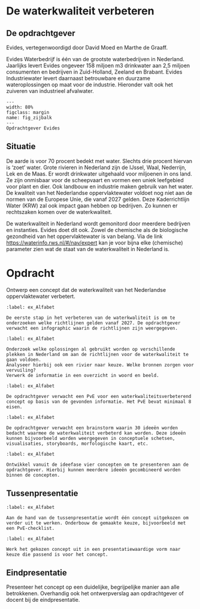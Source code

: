 # De waterkwaliteit verbeteren

## De opdrachtgever
Evides, vertegenwoordigd door David Moed en Marthe de Graaff.

Evides Waterbedrijf is één van de grootste waterbedrijven in Nederland. Jaarlijks levert Evides ongeveer 158 miljoen m3
 drinkwater aan 2,5 miljoen consumenten en bedrijven in Zuid-Holland, Zeeland en Brabant. Evides Industriewater levert daarnaast betrouwbare en duurzame wateroplossingen op maat voor de industrie. Hieronder valt ook het zuiveren van industrieel afvalwater.

```{figure} https://upload.wikimedia.org/wikipedia/commons/thumb/d/d6/Evides_NV_%E2%80%93_Logo.png/1920px-Evides_NV_%E2%80%93_Logo.png
---
width: 80%
figclass: margin
name: fig_zijbalk
---
Opdrachtgever Evides
```

## Situatie
De aarde is voor 70 procent bedekt met water. Slechts drie procent hiervan is ‘zoet’ water. Grote rivieren in Nederland zijn de IJssel, Waal, Nederrijn, Lek en de Maas. Er wordt  drinkwater uitgehaald voor miljoenen in ons land. Ze zijn onmisbaar voor de scheepvaart en vormen een uniek leefgebied voor plant en dier. Ook landbouw en industrie maken gebruik van het water.
De kwaliteit van het Nederlandse oppervlaktewater voldoet nog niet aan de normen van de Europese Unie, die vanaf 2027 gelden. Deze Kaderrichtlijn Water (KRW) zal ook impact gaan hebben op bedrijven. Zo kunnen er rechtszaken komen over de waterkwaliteit. 

De waterkwaliteit in Nederland wordt gemonitord door meerdere bedrijven en instanties. Evides doet dit ook. Zowel de chemische als de biologische gezondheid van het oppervlaktewater is van belang. Via de link https://waterinfo.rws.nl/#/nav/expert kan je voor bijna elke (chemische) parameter zien wat de staat van de waterkwaliteit in Nederland is.

# Opdracht

Ontwerp een concept dat de waterkwaliteit van het Nederlandse oppervlaktewater verbetert.
```{exercise} Gegevens verzamelen
:label: ex_Alfabet

De eerste stap in het verbeteren van de waterkwaliteit is om te onderzoeken welke richtlijnen gelden vanaf 2027. De opdrachtgever verwacht een infographic waarin de richtlijnen zijn weergegeven.  
```

```{exercise} Onderzoeken
:label: ex_Alfabet

Onderzoek welke oplossingen al gebruikt worden op verschillende plekken in Nederland om aan de richtlijnen voor de waterkwaliteit te gaan voldoen. 
Analyseer hierbij ook een rivier naar keuze. Welke bronnen zorgen voor vervuiling?  
Verwerk de informatie in een overzicht in woord en beeld.
```

```{exercise} Programma van Eisen
:label: ex_Alfabet

De opdrachtgever verwacht een PvE voor een waterkwaliteitsverbeterend concept op basis van de gevonden informatie. Het PvE bevat minimaal 8 eisen.
```

```{exercise} Ideefase
:label: ex_Alfabet

De opdrachtgever verwacht een brainstorm waarin 30 ideeën worden bedacht waarmee de waterkwaliteit verbeterd kan worden. Deze ideeën kunnen bijvoorbeeld worden weergegeven in conceptuele schetsen, visualisaties, storyboards, morfologische kaart, etc.
```

```{exercise} Conceptfase
:label: ex_Alfabet

Ontwikkel vanuit de ideefase vier concepten om te presenteren aan de opdrachtgever. Hierbij kunnen meerdere ideeën gecombineerd worden binnen de concepten.
```

## Tussenpresentatie

```{exercise} Keuze concept
:label: ex_Alfabet

Aan de hand van de tussenpresentatie wordt één concept uitgekozen om verder uit te werken. Onderbouw de gemaakte keuze, bijvoorbeeld met een PvE-checklist.
```

```{exercise} Definitief concept
:label: ex_Alfabet

Werk het gekozen concept uit in een presentatiewaardige vorm naar keuze die passend is voor het concept.
```

## Eindpresentatie 
Presenteer het concept op een duidelijke, begrijpelijke manier aan alle betrokkenen. Overhandig ook het ontwerpverslag aan opdrachtgever of docent bij de eindpresentatie.


